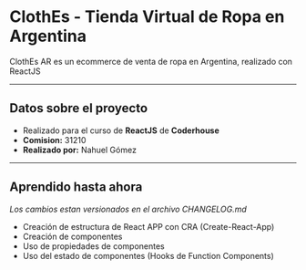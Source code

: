 # ClothEs - Tienda Virtual de Ropa en Argentina
ClothEs AR es un ecommerce de venta de ropa en Argentina, realizado con ReactJS

---

## Datos sobre el proyecto
- Realizado para el curso de **ReactJS** de **Coderhouse**
- **Comision:** 31210
- **Realizado por:** Nahuel Gómez

---

## Aprendido hasta ahora
*Los cambios estan versionados en el archivo CHANGELOG.md*
- Creación de estructura de React APP con CRA (Create-React-App)
- Creación de componentes
- Uso de propiedades de componentes
- Uso del estado de componentes (Hooks de Function Components)
